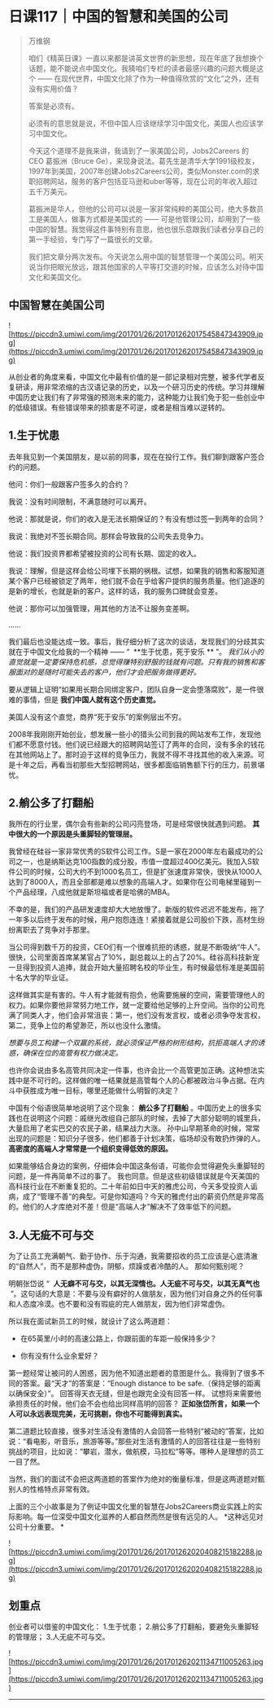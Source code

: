 # 日课117｜中国的智慧和美国的公司

> 万维钢
> 
> 咱们《精英日课》一直以来都是讲英文世界的新思想，现在年底了我想换个话题，能不能说点中国文化。我猜咱们专栏的读者最感兴趣的问题大概是这个 —— 在现代世界，中国文化除了作为一种值得欣赏的“文化”之外，还有没有实用价值？
> 
> 
> 
> 答案是必须有。
> 
> 必须有的意思就是说，不但中国人应该继续学习中国文化，美国人也应该学习中国文化。
> 
> 今天这个道理不是我来讲，我请到了一家美国公司，Jobs2Careers 的CEO 葛振洲（Bruce Ge），来现身说法。葛先生是清华大学1991级校友，1997年到美国，2007年创建Jobs2Careers公司，类似Monster.com的求职招聘网站，服务的客户包括亚马逊和uber等等，现在公司的年收入超过五千万美元。
> 
> 葛振洲是华人，但他的公司可以说是一家非常纯粹的美国公司，绝大多数员工是美国人，做事方式都是美国式的 —— 可是他管理公司，却用到了一些中国的智慧。我觉得这件事特别有意思，他也很乐意跟我们读者分享自己的第一手经验，专门写了一篇很长的文章。
> 
> 我们把文章分两次发布。今天说怎么用中国的智慧管理一个美国公司。明天说当你把眼光放远，跟其他国家的人平等打交道的时候，应该怎么对待中国文化和美国文化。 

## 中国智慧在美国公司

![https://piccdn3.umiwi.com/img/201701/26/201701262017545847343909.jpg](https://piccdn3.umiwi.com/img/201701/26/201701262017545847343909.jpg)

从创业者的角度来看，中国文化中最有价值的是一部记录相对完整，被多代学者反复研读，用非常浓缩的古汉语记录的历史，以及一个研习历史的传统。学习并理解中国历史让我们有了非常强的预测未来的能力，这种能力让我们免于犯一些创业中的低级错误。有些错误带来的损害是不可逆，或者是相当难以逆转的。

## 1.生于忧患

去年我见到一个美国朋友，是以前的同事，现在在投行工作。我们聊到跟客户签合约的问题。

他问：你们一般跟客户签多久的合约？

我说：没有时间限制，不满意随时可以离开。

他说：那就是说，你们的收入是无法长期保证的？有没有想过签一到两年的合同？

我说：我绝对不签长期合同。那样会导致我的公司失去竞争力。

他说：我们投资界都希望被投资的公司有长期、固定的收入。

我说：理解，但是这样会给公司埋下长期的祸根。试想，如果我的销售和客服知道某个客户已经被锁定了两年，他们就不会在乎给客户提供的服务质量。他们追逐的是新的增长，也就是新的客户。这样的话，我的服务口碑就会变差。

他说：那你可以加强管理，用其他的方法不让服务变差啊。

……

我们最后也没能达成一致。事后，我仔细分析了这次的谈话，发现我们的分歧其实就在于中国文化给我的一个精神 —— “  **生于忧患，死于安乐 ** ”。 *我们从小的直觉就是一定要保持危机感，总觉得赚特别舒服的钱就有问题。只有我的销售和客服面对的是随时可能失去的客户，他们才会把服务做得更好。*

要从逻辑上证明“如果用长期合同绑定客户，团队自身一定会堕落腐败”，是一件很难的事情，但是 **我们中国人就有这个历史直觉。**

美国人没有这个直觉，商界“死于安乐”的案例层出不穷。

2008年我刚刚开始创业，想发展一些小的猎头公司到我的网站发布工作，发现他们都不愿意付钱。他们说已经跟大的招聘网站签订了两年的合同，没有多余的钱花在其他网站上了。那时迫于这样的竞争压力，我就不得不寻找其他的收入来源。可是十年之后，再看当初那些大型招聘网站，很多都面临销售额下行的压力，前景堪忧。 

## 2.艄公多了打翻船

我所在的行业里，偶尔会有些新的公司闪亮登场，可是经常很快就遇到问题。 **其中很大的一个原因是头重脚轻的管理层。**

我曾经在硅谷一家非常优秀的S软件公司工作。S是一家在2000年左右最成功的公司之一，也是纳斯达克100指数的成分股，市值一度超过400亿美元。我加入S软件公司的时候，公司大约不到1000名员工，但是扩张速度非常快，很快从1000人达到了8000人，而且全部都是难以想象的高端人才。如果你在公司电梯里碰到一个产品经理，八成他就是斯坦福或者是哈佛的MBA。

不幸的是，我们的产品研发速度却大大地放慢了。新版的软件迟迟不能发布，拖了一年多以后终于发布的时候，用户抱怨连连！紧接着就是公司股价下跌，高材生纷纷离职去了竞争对手那里。

当公司得到数千万的投资，CEO们有一个很难抗拒的诱惑，就是不断吸纳“牛人”。很快，公司里面首席某某官占了10%，副总裁以上的占了20%。硅谷高科技新宠一旦得到投资人追捧，就会开始大量招聘名校的毕业生，有时候最低标准是美国前十名大学的毕业证。

这样做其实是有害的。牛人有才能就有抱负，他需要施展的空间，需要管理他人的权力。如果你要他非常努力地工作，就一定要给他足够的上升空间。当你的公司充满了同类人才，他们会非常沮丧：第一，他们没有发言权，或者必须争夺发言权，第二，竞争上位的希望渺茫，所以也没什么激情。

 *想要与员工构建一个双赢的系统，就必须保证严格的树形结构，抗拒高端人才的诱惑，确保在位的高管有权力做决定。*

也许你会说由多名高管共同决定一件事，也许会比一个高管更加正确。这种想法实践中是不可行的。这样做的唯一结果就是高管每个人的心都被政治斗争占据。在内斗中获胜成为唯一目标，哪里还能做什么明智的决定？

中国有个俗语很简单地说明了这个现象： **艄公多了打翻船** 。中国历史上的很多实践也在说明这个问题：戚继光改组自己部队的时候，去掉了大部分聪明的城里兵，大量启用了老实巴交的农民子弟，结果战力大涨。 孙中山早期革命的时候，常常出现的问题是：知识分子很多，他们都善于计划决策，临场却没有敢扔炸弹的人。 **高密度的高端人才常常是一个组织变得低效的原因。**

如果能够结合身边的案例，仔细体会中国这条俗语，可能你会觉得避免头重脚轻的问题，是一件再简单不过的事了。 我也同意。但是这些初级错误就是今天美国的高科技行业在不断重复犯的。二十年前如日中天的雅虎公司，今天多受投资人诟病，成了“管理不善”的典型。可是你知道吗？今天的雅虎付出的薪资仍然是非常高的。他们的人才库绝对不差！但是“高端人才”解决不了效率低下的问题。 

## 3.人无疵不可与交

为了让员工充满朝气、勤于协作、乐于沟通，我需要招收的员工应该是心底清澈的“自然人”，而不是那种虚伪，阴郁，烦躁或者冷酷的人。 那如何甄别呢？

明朝张岱说 “  **人无癖不可与交，以其无深情也。人无疵不可与交，以其无真气也**  ”。这句话的大意是：不要与没有癖好的人做朋友，因为他们对自身之外的任何事和人态度冷漠。也不要和没有瑕疵的完人做朋友，因为他们非常虚伪。

所以我在面试新员工的时候，就设计了这么两道题：

* 在65英里/小时的高速公路上，你跟前面的车距一般保持多少？

* 你有没有什么业余爱好？

第一题经常让被问的人困惑，因为他不知道出题者的意图是什么。我得到了很多不同的答案。最“天才”的答案是：“Enough distance to be safe.（保持足够的距离以确保安全）”。 回答得天衣无缝，但是也跟完全没有回答一样。 试想将来需要他承担责任的时候，他们会不会也给出同样高明的回答？ **正如张岱所言，如果一个人可以永远表现完美，无可挑剔，你也不可能得到真实。**

第二道题比较直接，很多对生活没有激情的人会回答一些特别“被动的”答案，比如说：“看电影，听音乐，旅游等等。”那些对生活有激情的人的回答往往是一些特别挑战的项目，比如说：“攀岩，潜水，做航模，马拉松”等等。哪种人是理想的员工一目了然。

当然，我们的面试不会把这两道题的答案作为绝对的衡量标准，但是这两道题对甄别人的性格特点非常有效。

上面的三个小故事是为了例证中国文化里的智慧在Jobs2Careers商业实践上的实际影响。每一位深受中国文化滋养的人都自然而然是很有远见的人。 *这种远见对公司十分重要。 *

![https://piccdn3.umiwi.com/img/201701/26/201701262020408215182288.jpg](https://piccdn3.umiwi.com/img/201701/26/201701262020408215182288.jpg)

## 划重点

创业者可以借鉴的中国文化：
1.生于忧患；
2.艄公多了打翻船，要避免头重脚轻的管理层；
3.人无疵不可与交。

![https://piccdn3.umiwi.com/img/201701/26/201701262021134711005263.jpg](https://piccdn3.umiwi.com/img/201701/26/201701262021134711005263.jpg)

---
